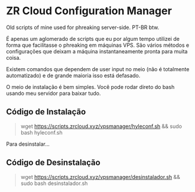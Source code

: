# ZR Cloud Configuration Manager
Old scripts of mine used for phreaking server-side.
PT-BR btw. 


É apenas um aglomerado de scripts que eu por algum tempo utilizei de forma que facilitasse o phreaking em máquinas VPS.
São vários métodos e configurações que deixam a máquina instantaneamente pronta para muita coisa. 

Existem comandos que dependem de user input no meio (não é totalmente automatizado) e de grande maioria isso está defasado.

O meio de instalação é bem simples. Você pode rodar direto do bash usando meu servidor para baixar tudo.

## Código de Instalação
> wget https://scripts.zrcloud.xyz/vpsmanager/hyleconf.sh && sudo bash hyleconf.sh

Para desinstalar...

## Código de Desinstalação
> wget https://scripts.zrcloud.xyz/vpsmanager/desinstalador.sh && sudo bash desinstalador.sh
